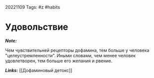 20221109
Tags: #z #habits 
# Удовольствие 

***Note:*** 

Чем чувствительней рецепторы дофамина, тем больше у человека "целеустремленности".
Иными словами, чем менее человек удовлетворен, тем больше его желания и рвение.

***Links:*** [[Дофаминовый детокс]]

